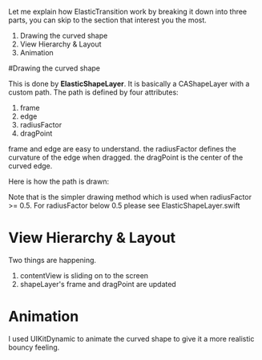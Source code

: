 Let me explain how ElasticTransition work by breaking it down into three parts, you can skip to the section that interest you the most.

1. Drawing the curved shape
2. View Hierarchy & Layout
3. Animation

#Drawing the curved shape

This is done by **ElasticShapeLayer**.
It is basically a CAShapeLayer with a custom path. The path is defined by four attributes:

1. frame
2. edge
3. radiusFactor
4. dragPoint

frame and edge are easy to understand. the radiusFactor defines the curvature of the edge when dragged. the dragPoint is the center of the curved edge.

Here is how the path is drawn:



Note that is the simpler drawing method which is used when radiusFactor >= 0.5.
For radiusFactor below 0.5 please see ElasticShapeLayer.swift


# View Hierarchy & Layout

Two things are happening.
1. contentView is sliding on to the screen
2. shapeLayer's frame and dragPoint are updated

# Animation

I used UIKitDynamic to animate the curved shape to give it a more realistic bouncy feeling.
